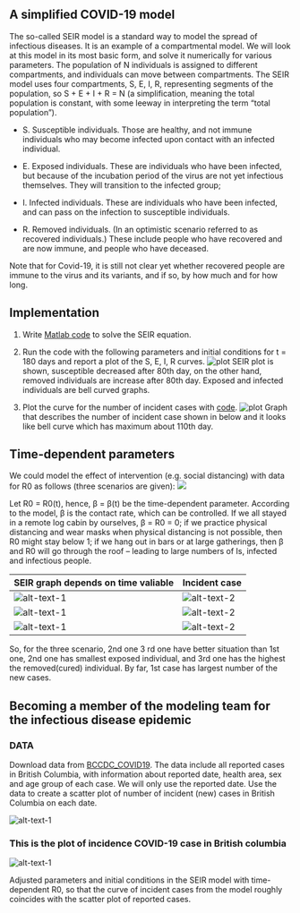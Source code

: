 ## A simplified COVID-19 model

The so-called SEIR model is a standard way to model the spread of infectious diseases. It is an example of a compartmental model. We will look at this model in its most basic form, and solve it numerically for various parameters.
The population of N individuals is assigned to different compartments, and individuals can move between compartments. The SEIR model uses four compartments, S, E, I, R, representing segments of the population, so S + E + I + R = N (a simplification, meaning the total population is constant, with some leeway in interpreting the term “total population”).

 * S. Susceptible individuals. Those are healthy, and not immune individuals who may become infected upon contact with an infected individual.
 
 * E. Exposed individuals. These are individuals who have been infected, but because of the incubation period of the virus are not yet infectious themselves. They will     transition to the infected group;
 
 * I. Infected individuals. These are individuals who have been infected, and can pass on the infection to susceptible individuals.
 
 * R. Removed individuals. (In an optimistic scenario referred to as recovered individuals.) These include people who have recovered and are now immune, and people who     have deceased.


Note that for Covid-19, it is still not clear yet whether recovered people are immune to the virus and its variants, and if so, by how much and for how long. 


## Implementation
1. Write [Matlab code](https://github.com/kyugseo/Programming/blob/cbd302b59700e1301cafcbd182f57e64a0f65811/matlab/covid19analysis/SEIR.m) to solve the SEIR equation.

2. Run the code with the following parameters and initial conditions for t = 180 days and report a plot of the S, E, I, R curves.
![plot](https://github.com/kyugseo/Programming/blob/cbd302b59700e1301cafcbd182f57e64a0f65811/matlab/covid19analysis/Q1.jpg)
SEIR plot is shown, susceptible decreased after 80th day, on the other hand, removed individuals are increase after 80th day. Exposed and infected individuals are bell
curved graphs.

3. Plot the curve for the number of incident cases with [code](https://github.com/kyugseo/Programming/blob/8d5c4a63488dfda70ad4347bde4bd9dd401d511c/matlab/covid19analysis/q1c.m).
![plot](https://github.com/kyugseo/Programming/blob/8d5c4a63488dfda70ad4347bde4bd9dd401d511c/matlab/covid19analysis/Q1c.jpg)
Graph that describes the number of incident case shown in below and it looks like bell curve which has maximum about 110th day.

## Time-dependent parameters

We could model the effect of intervention (e.g. social distancing) with data for R0 as follows
(three scenarios are given): ![](https://github.com/kyugseo/Programming/blob/cdee0443e8f4b4ec10d05227fa98c20b9ed7d1b5/matlab/covid19analysis/Scenarios.png)

Let R0 = R0(t), hence, β = β(t) be the time-dependent parameter. According to the model, β is the contact rate, which can be controlled. If we all stayed in a remote log cabin by ourselves, β = R0 = 0; if we practice physical distancing and wear masks when physical distancing is not possible, then R0 might stay below 1; if we hang
out in bars or at large gatherings, then β and R0 will go through the roof – leading to large numbers of Is, infected and infectious people.

| SEIR graph depends on time valiable  | Incident case |
| ------------- | ------------- |
| ![alt-text-1](https://github.com/kyugseo/Programming/blob/e4bfcbded44e747e9c68e36297ef933f6d128edc/matlab/covid19analysis/Q2-1.jpg "title-1") | ![alt-text-2](https://github.com/kyugseo/Programming/blob/e4bfcbded44e747e9c68e36297ef933f6d128edc/matlab/covid19analysis/Q2-1n.jpg "title-2")  |
| ![alt-text-1](https://github.com/kyugseo/Programming/blob/8b0fd6091d2893f7f820682523d45d1420f598e1/matlab/covid19analysis/Q2-2.jpg)  | ![alt-text-2](https://github.com/kyugseo/Programming/blob/8b0fd6091d2893f7f820682523d45d1420f598e1/matlab/covid19analysis/Q2-2n.jpg) |
| ![alt-text-1](https://github.com/kyugseo/Programming/blob/8b0fd6091d2893f7f820682523d45d1420f598e1/matlab/covid19analysis/Q2-3.jpg)  | ![alt-text-2](https://github.com/kyugseo/Programming/blob/8b0fd6091d2893f7f820682523d45d1420f598e1/matlab/covid19analysis/Q2-3n.jpg) |


So, for the three scenario, 2nd one 3 rd one have better situation than 1st one, 2nd one has smallest exposed individual, and 3rd one has the highest the removed(cured) individual. By far, 1st case has largest number of the new cases.

## Becoming a member of the modeling team for the infectious disease epidemic

### DATA
Download data from [BCCDC_COVID19](https://github.com/kyugseo/Programming/blob/cbd302b59700e1301cafcbd182f57e64a0f65811/matlab/covid19analysis/BCCDC_COVID19_Dashboard_Case_Details.csv). The data include all reported cases in British Columbia, with information about reported date, health area, sex and age group of each case. We will only use the reported date. Use the data to create a scatter plot of number of incident (new) cases in British Columbia on each date. 

![alt-text-1](https://github.com/kyugseo/Programming/blob/8b0fd6091d2893f7f820682523d45d1420f598e1/matlab/covid19analysis/Q3-1.jpg)
### This is the plot of incidence COVID-19 case in British columbia 

![alt-text-1](https://github.com/kyugseo/Programming/blob/8b0fd6091d2893f7f820682523d45d1420f598e1/matlab/covid19analysis/Q3-2.jpg)

Adjusted parameters and initial conditions in the SEIR model with time-dependent R0, so that the curve of incident cases from the model roughly coincides with the scatter plot of reported cases.



